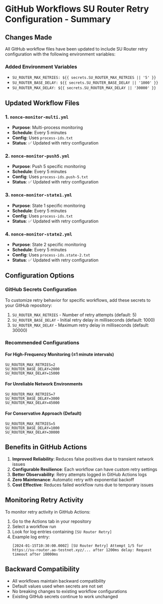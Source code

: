 # GitHub Workflows SU Router Retry Configuration - Summary

## Changes Made

All GitHub workflow files have been updated to include SU Router retry configuration with the following environment variables:

### Added Environment Variables
- `SU_ROUTER_MAX_RETRIES: ${{ secrets.SU_ROUTER_MAX_RETRIES || '5' }}`
- `SU_ROUTER_BASE_DELAY: ${{ secrets.SU_ROUTER_BASE_DELAY || '1000' }}`
- `SU_ROUTER_MAX_DELAY: ${{ secrets.SU_ROUTER_MAX_DELAY || '30000' }}`

## Updated Workflow Files

### 1. `nonce-monitor-multi.yml`
- **Purpose**: Multi-process monitoring
- **Schedule**: Every 5 minutes
- **Config**: Uses `process-ids.txt`
- **Status**: ✅ Updated with retry configuration

### 2. `nonce-monitor-push5.yml`
- **Purpose**: Push 5 specific monitoring
- **Schedule**: Every 5 minutes
- **Config**: Uses `process-ids.push-5.txt`
- **Status**: ✅ Updated with retry configuration

### 3. `nonce-monitor-state1.yml`
- **Purpose**: State 1 specific monitoring
- **Schedule**: Every 5 minutes
- **Config**: Uses `process-ids.txt`
- **Status**: ✅ Updated with retry configuration

### 4. `nonce-monitor-state2.yml`
- **Purpose**: State 2 specific monitoring
- **Schedule**: Every 5 minutes
- **Config**: Uses `process-ids.state-2.txt`
- **Status**: ✅ Updated with retry configuration

## Configuration Options

### GitHub Secrets Configuration
To customize retry behavior for specific workflows, add these secrets to your GitHub repository:

1. `SU_ROUTER_MAX_RETRIES` - Number of retry attempts (default: 5)
2. `SU_ROUTER_BASE_DELAY` - Initial retry delay in milliseconds (default: 1000)
3. `SU_ROUTER_MAX_DELAY` - Maximum retry delay in milliseconds (default: 30000)

### Recommended Configurations

#### For High-Frequency Monitoring (≤1 minute intervals)
```
SU_ROUTER_MAX_RETRIES=2
SU_ROUTER_BASE_DELAY=2000
SU_ROUTER_MAX_DELAY=15000
```

#### For Unreliable Network Environments
```
SU_ROUTER_MAX_RETRIES=7
SU_ROUTER_BASE_DELAY=3000
SU_ROUTER_MAX_DELAY=45000
```

#### For Conservative Approach (Default)
```
SU_ROUTER_MAX_RETRIES=5
SU_ROUTER_BASE_DELAY=1000
SU_ROUTER_MAX_DELAY=30000
```

## Benefits in GitHub Actions

1. **Improved Reliability**: Reduces false positives due to transient network issues
2. **Configurable Resilience**: Each workflow can have custom retry settings
3. **Better Observability**: Retry attempts logged in GitHub Actions logs
4. **Zero Maintenance**: Automatic retry with exponential backoff
5. **Cost Effective**: Reduces failed workflow runs due to temporary issues

## Monitoring Retry Activity

To monitor retry activity in GitHub Actions:

1. Go to the Actions tab in your repository
2. Select a workflow run
3. Look for log entries containing `[SU Router Retry]`
4. Example log entry:
   ```
   [2024-01-15T10:30:00.000Z] [SU Router Retry] Attempt 1/5 for https://su-router.ao-testnet.xyz/... after 1200ms delay: Request timeout after 10000ms
   ```

## Backward Compatibility

- All workflows maintain backward compatibility
- Default values used when secrets are not set
- No breaking changes to existing workflow configurations
- Existing GitHub secrets continue to work unchanged